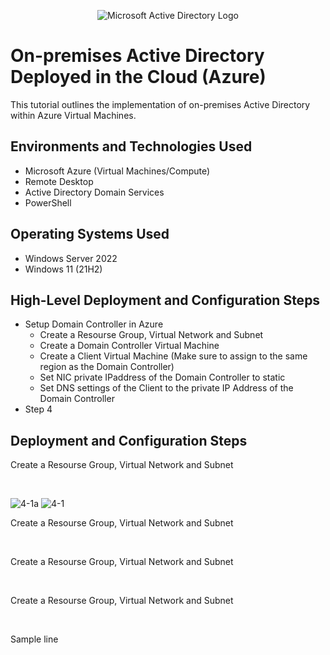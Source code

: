 <p align="center">
<img src="https://i.imgur.com/pU5A58S.png" alt="Microsoft Active Directory Logo"/>
</p>

<h1>On-premises Active Directory Deployed in the Cloud (Azure)</h1>
This tutorial outlines the implementation of on-premises Active Directory within Azure Virtual Machines.<br />


<h2>Environments and Technologies Used</h2>

- Microsoft Azure (Virtual Machines/Compute)
- Remote Desktop
- Active Directory Domain Services
- PowerShell

<h2>Operating Systems Used </h2>

- Windows Server 2022
- Windows 11 (21H2)

<h2>High-Level Deployment and Configuration Steps</h2>

- Setup Domain Controller in Azure
  - Create a Resourse Group, Virtual Network and Subnet
  - Create a Domain Controller Virtual Machine
  - Create a Client Virtual Machine (Make sure to assign to the same region as the Domain Controller) 
  - Set NIC private IPaddress of the Domain Controller to static
  - Set DNS settings of the Client to the private IP Address of the Domain Controller
- Step 4

<h2>Deployment and Configuration Steps</h2>


<p>
Create a Resourse Group, Virtual Network and Subnet
</p>
<br />


![4-1a](https://github.com/user-attachments/assets/d1086edd-4957-4def-8ab3-9710f653a009)
![4-1](https://github.com/user-attachments/assets/449425f9-4e98-48f5-8cc0-fc1778b4bb81)


<p>
Create a Resourse Group, Virtual Network and Subnet
</p>
<br />

<p>
Create a Resourse Group, Virtual Network and Subnet
</p>
<br />

<p>
Create a Resourse Group, Virtual Network and Subnet
</p>
<br />


<p>
Sample line
</p>
<br />
